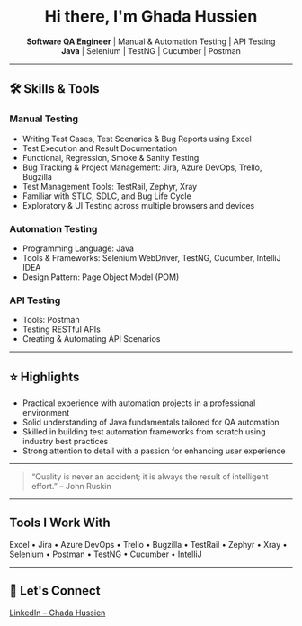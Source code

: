 <h1 align="center">Hi there, I'm Ghada Hussien</h1>

<p align="center">
  <strong>Software QA Engineer</strong> | Manual & Automation Testing | API Testing<br>
  <strong>Java</strong> | Selenium | TestNG | Cucumber | Postman
</p>

---

## 🛠️ Skills & Tools

### Manual Testing

- Writing Test Cases, Test Scenarios & Bug Reports using Excel  
- Test Execution and Result Documentation  
- Functional, Regression, Smoke & Sanity Testing  
- Bug Tracking & Project Management: Jira, Azure DevOps, Trello, Bugzilla  
- Test Management Tools: TestRail, Zephyr, Xray  
- Familiar with STLC, SDLC, and Bug Life Cycle  
- Exploratory & UI Testing across multiple browsers and devices

### Automation Testing

- Programming Language: Java  
- Tools & Frameworks: Selenium WebDriver, TestNG, Cucumber, IntelliJ IDEA  
- Design Pattern: Page Object Model (POM)

### API Testing

- Tools: Postman  
- Testing RESTful APIs  
- Creating & Automating API Scenarios

---

## ⭐ Highlights

- Practical experience with automation projects in a professional environment  
- Solid understanding of Java fundamentals tailored for QA automation  
- Skilled in building test automation frameworks from scratch using industry best practices  
- Strong attention to detail with a passion for enhancing user experience

---

> “Quality is never an accident; it is always the result of intelligent effort.” – John Ruskin

---

## Tools I Work With

Excel • Jira • Azure DevOps • Trello • Bugzilla • TestRail • Zephyr • Xray • Selenium • Postman • TestNG • Cucumber • IntelliJ

---

## 📩 Let's Connect

<p>
  <a href="http://linkedin.com/in/ghada-hussien-96a908310">LinkedIn – Ghada Hussien</a>
</p>
